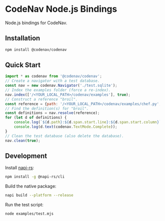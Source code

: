 # CodeNav Node.js Bindings

Node.js bindings for CodeNav.


## Installation

```bash
npm install @codenav/codenav
```


## Quick Start

```javascript
import * as codenav from '@codenav/codenav';
// Create a navigator with a test database.
const nav = new codenav.Navigator('./test.sqlite');
// Index the examples folder (force a re-index).
nav.index(['/<YOUR_LOCAL_PATH>/codenav/examples'], true);
// Construct a reference "broil".
const reference = {path: '/<YOUR_LOCAL_PATH>/codenav/examples/chef.py', line: 2, column: 4, text: 'broil'};
// Find the definition(s) for "broil".
const definitions = nav.resolve(reference);
for (let d of definitions) {
    console.log(`${d.path}:${d.span.start.line}:${d.span.start.column}`);
    console.log(d.text(codenav.TextMode.Complete));
}
// Clean the test database (also delete the database).
nav.clean(true);
```


## Development

Install [napi-rs][1]:

```bash
npm install -g @napi-rs/cli
```

Build the native package:

```bash
napi build --platform --release
```

Run the test script:

```bash
node examples/test.mjs
```


[1]: https://napi.rs/